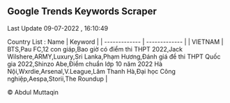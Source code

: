

## Google Trends Keywords Scraper 
 
Last Update 09-07-2022 , 16:10:49

Country List :
 Name  | Keyword |
| ------------- | ------------- |
| VIETNAM | BTS,Pau FC,12 con giáp,Bao giờ có điểm thi THPT 2022,Jack Wilshere,ARMY,Luxury,Sri Lanka,Phạm Hương,Đánh giá đề thi THPT Quốc gia 2022,Shinzo Abe,Điểm chuẩn lớp 10 năm 2022 Hà Nội,Wxrdie,Arsenal,V.League,Lâm Thanh Hà,Đại học Công nghiệp,Aespa,Storii,The Roundup |



© Abdul Muttaqin 
